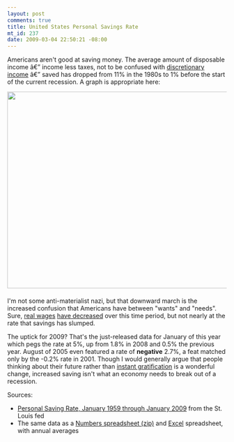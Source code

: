 ```yaml
--- 
layout: post
comments: true
title: United States Personal Savings Rate
mt_id: 237
date: 2009-03-04 22:50:21 -08:00
---
```

Americans aren't good at saving money.  The average amount of disposable income â€” income less taxes, not to be confused with [discretionary income](http://en.wikipedia.org/wiki/Disposable_income) â€” saved has dropped from 11% in the 1980s to 1% before the start of the current recession.  A graph is appropriate here:

<a href="http://dinomite.net/2009/03/personal-savings-rate.png"><img src="http://dinomite.net/2009/03/personal-savings-rate.png" height="450" width="662" class="mt-image-center" style="text-align: center; display: block; margin: 0 auto 20px;" ></a>

I'm not some anti-materialist nazi, but that downward march is the increased confusion that Americans have between "wants" and "needs".  Sure, [real wages](http://en.wikipedia.org/wiki/Real_wage) [have decreased](http://www.workinglife.org/wiki/Wages+and+Benefits%3A+Real+Wages+%281964-2004%29)  over this time period, but not nearly at the rate that savings has slumped.

The uptick for 2009?  That's the just-released data for January of this year which pegs the rate at 5%, up from 1.8% in 2008 and 0.5% the previous year.  August of 2005 even featured a rate of <strong>negative</strong> 2.7%, a feat matched only by the -0.2% rate in 2001.  Though I would generally argue that people thinking about their future rather than [instant gratification](http://www.nytimes.com/2008/03/09/business/09view.html?ex=1362718800&en=e0525c458b2d83df&ei=5124&partner=permalink&exprod=permalink) is a wonderful change, increased saving isn't what an economy needs to break out of a recession.

Sources:
<ul>
<li><a href="http://research.stlouisfed.org/fred2/data/PSAVERT.txt">Personal Saving Rate, January 1959 through January 2009</a> from the St. Louis fed</li>
<li>The same data as a <a href="http://dinomite.net/2009/03/personal-savings-rate.zip">Numbers spreadsheet (zip)</a> and <a href="http://dinomite.net/2009/03/personal-savings-rate.xls">Excel</a> spreadsheet, with annual averages</li>
</ul>
